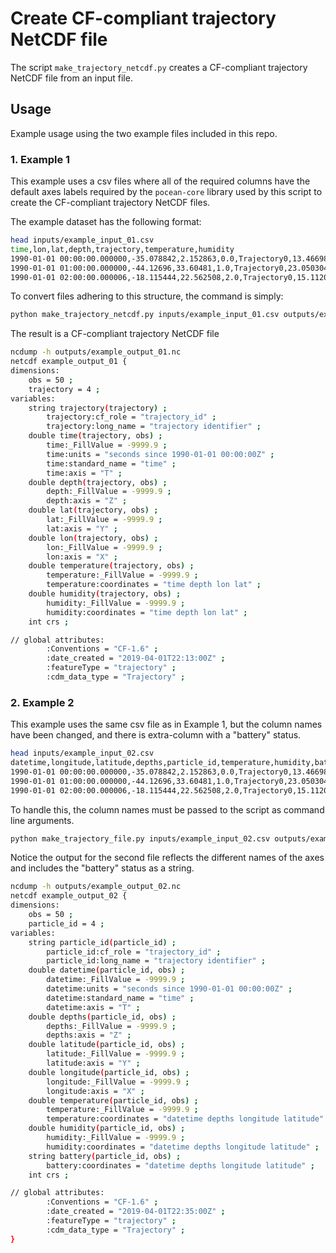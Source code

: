 # Create CF-compliant trajectory NetCDF file

The script `make_trajectory_netcdf.py` creates a CF-compliant trajectory NetCDF file from an input file.


## Usage

Example usage using the two example files included in this repo.

### 1. Example 1

This example uses a csv files where all of the required columns have the default axes labels required by the `pocean-core` library used by this script to create the CF-compliant trajectory NetCDF files.

The example dataset has the following format:

```bash
head inputs/example_input_01.csv
time,lon,lat,depth,trajectory,temperature,humidity
1990-01-01 00:00:00.000000,-35.078842,2.152863,0.0,Trajectory0,13.466983,65.38418
1990-01-01 01:00:00.000000,-44.12696,33.60481,1.0,Trajectory0,23.050304,7.0401154
1990-01-01 02:00:00.000006,-18.115444,22.562508,2.0,Trajectory0,15.112072,45.15019
```

To convert files adhering to this structure, the command is simply:


```bash
python make_trajectory_netcdf.py inputs/example_input_01.csv outputs/example_output_01.nc
```

The result is a CF-compliant trajectory NetCDF file

```bash
ncdump -h outputs/example_output_01.nc
netcdf example_output_01 {
dimensions:
	obs = 50 ;
	trajectory = 4 ;
variables:
	string trajectory(trajectory) ;
		trajectory:cf_role = "trajectory_id" ;
		trajectory:long_name = "trajectory identifier" ;
	double time(trajectory, obs) ;
		time:_FillValue = -9999.9 ;
		time:units = "seconds since 1990-01-01 00:00:00Z" ;
		time:standard_name = "time" ;
		time:axis = "T" ;
	double depth(trajectory, obs) ;
		depth:_FillValue = -9999.9 ;
		depth:axis = "Z" ;
	double lat(trajectory, obs) ;
		lat:_FillValue = -9999.9 ;
		lat:axis = "Y" ;
	double lon(trajectory, obs) ;
		lon:_FillValue = -9999.9 ;
		lon:axis = "X" ;
	double temperature(trajectory, obs) ;
		temperature:_FillValue = -9999.9 ;
		temperature:coordinates = "time depth lon lat" ;
	double humidity(trajectory, obs) ;
		humidity:_FillValue = -9999.9 ;
		humidity:coordinates = "time depth lon lat" ;
	int crs ;

// global attributes:
		:Conventions = "CF-1.6" ;
		:date_created = "2019-04-01T22:13:00Z" ;
		:featureType = "trajectory" ;
		:cdm_data_type = "Trajectory" ;
```

### 2. Example 2

This example uses the same csv file as in Example 1, but the column names have been changed, and there is extra-column with a "battery" status.

```bash
head inputs/example_input_02.csv
datetime,longitude,latitude,depths,particle_id,temperature,humidity,battery
1990-01-01 00:00:00.000000,-35.078842,2.152863,0.0,Trajectory0,13.466983,65.38418,low
1990-01-01 01:00:00.000000,-44.12696,33.60481,1.0,Trajectory0,23.050304,7.0401154,low
1990-01-01 02:00:00.000006,-18.115444,22.562508,2.0,Trajectory0,15.112072,45.15019,low
```

To handle this, the column names must be passed to the script as command line arguments.

```bash
python make_trajectory_file.py inputs/example_input_02.csv outputs/example_output_02.nc --time datetime --lat latitude --lon longitude --depth depths --trajectory particle_id
```

Notice the output for the second file reflects the different names of the axes and includes the "battery" status as a string.

```bash
ncdump -h outputs/example_output_02.nc
netcdf example_output_02 {
dimensions:
	obs = 50 ;
	particle_id = 4 ;
variables:
	string particle_id(particle_id) ;
		particle_id:cf_role = "trajectory_id" ;
		particle_id:long_name = "trajectory identifier" ;
	double datetime(particle_id, obs) ;
		datetime:_FillValue = -9999.9 ;
		datetime:units = "seconds since 1990-01-01 00:00:00Z" ;
		datetime:standard_name = "time" ;
		datetime:axis = "T" ;
	double depths(particle_id, obs) ;
		depths:_FillValue = -9999.9 ;
		depths:axis = "Z" ;
	double latitude(particle_id, obs) ;
		latitude:_FillValue = -9999.9 ;
		latitude:axis = "Y" ;
	double longitude(particle_id, obs) ;
		longitude:_FillValue = -9999.9 ;
		longitude:axis = "X" ;
	double temperature(particle_id, obs) ;
		temperature:_FillValue = -9999.9 ;
		temperature:coordinates = "datetime depths longitude latitude" ;
	double humidity(particle_id, obs) ;
		humidity:_FillValue = -9999.9 ;
		humidity:coordinates = "datetime depths longitude latitude" ;
	string battery(particle_id, obs) ;
		battery:coordinates = "datetime depths longitude latitude" ;
	int crs ;

// global attributes:
		:Conventions = "CF-1.6" ;
		:date_created = "2019-04-01T22:35:00Z" ;
		:featureType = "trajectory" ;
		:cdm_data_type = "Trajectory" ;
}
```
